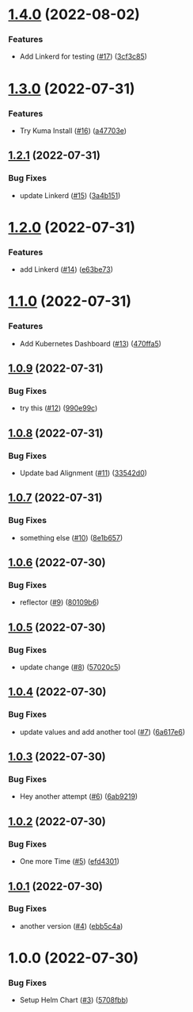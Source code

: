 # [1.4.0](https://github.com/JarenDamm/argocd/compare/v1.3.0...v1.4.0) (2022-08-02)


### Features

* Add Linkerd for testing ([#17](https://github.com/JarenDamm/argocd/issues/17)) ([3cf3c85](https://github.com/JarenDamm/argocd/commit/3cf3c8579fff3bc0b47eae9fb23821d9f8551e80))

# [1.3.0](https://github.com/JarenDamm/argocd/compare/v1.2.1...v1.3.0) (2022-07-31)


### Features

* Try Kuma Install ([#16](https://github.com/JarenDamm/argocd/issues/16)) ([a47703e](https://github.com/JarenDamm/argocd/commit/a47703e5c3fc1bbcf2e5848640fc0e710d6a02ee))

## [1.2.1](https://github.com/JarenDamm/argocd/compare/v1.2.0...v1.2.1) (2022-07-31)


### Bug Fixes

* update Linkerd ([#15](https://github.com/JarenDamm/argocd/issues/15)) ([3a4b151](https://github.com/JarenDamm/argocd/commit/3a4b15101f2c729c3f640bfd519dab1f92a7b9c6))

# [1.2.0](https://github.com/JarenDamm/argocd/compare/v1.1.0...v1.2.0) (2022-07-31)


### Features

* add Linkerd ([#14](https://github.com/JarenDamm/argocd/issues/14)) ([e63be73](https://github.com/JarenDamm/argocd/commit/e63be73ae5aeacb6c52d69d4d4b3262c15f63ab9))

# [1.1.0](https://github.com/JarenDamm/argocd/compare/v1.0.9...v1.1.0) (2022-07-31)


### Features

* Add Kubernetes Dashboard ([#13](https://github.com/JarenDamm/argocd/issues/13)) ([470ffa5](https://github.com/JarenDamm/argocd/commit/470ffa575562889e3d3c3b038efdf9eadfd15094))

## [1.0.9](https://github.com/JarenDamm/argocd/compare/v1.0.8...v1.0.9) (2022-07-31)


### Bug Fixes

* try this ([#12](https://github.com/JarenDamm/argocd/issues/12)) ([990e99c](https://github.com/JarenDamm/argocd/commit/990e99c5ce7092de5c420e14fbd826d05d38e4b6))

## [1.0.8](https://github.com/JarenDamm/argocd/compare/v1.0.7...v1.0.8) (2022-07-31)


### Bug Fixes

* Update bad Alignment ([#11](https://github.com/JarenDamm/argocd/issues/11)) ([33542d0](https://github.com/JarenDamm/argocd/commit/33542d0e7db9cd68518cec288794e4800cb50782))

## [1.0.7](https://github.com/JarenDamm/argocd/compare/v1.0.6...v1.0.7) (2022-07-31)


### Bug Fixes

* something else ([#10](https://github.com/JarenDamm/argocd/issues/10)) ([8e1b657](https://github.com/JarenDamm/argocd/commit/8e1b6570d5674de67432ab70aacde3c0eadb8247))

## [1.0.6](https://github.com/JarenDamm/argocd/compare/v1.0.5...v1.0.6) (2022-07-30)


### Bug Fixes

* reflector ([#9](https://github.com/JarenDamm/argocd/issues/9)) ([80109b6](https://github.com/JarenDamm/argocd/commit/80109b654dfb1afec3d13fa102e856d7478cb491))

## [1.0.5](https://github.com/JarenDamm/argocd/compare/v1.0.4...v1.0.5) (2022-07-30)


### Bug Fixes

* update change ([#8](https://github.com/JarenDamm/argocd/issues/8)) ([57020c5](https://github.com/JarenDamm/argocd/commit/57020c52e63eaaf64bafff1afef514cfa39f27c2))

## [1.0.4](https://github.com/JarenDamm/argocd/compare/v1.0.3...v1.0.4) (2022-07-30)


### Bug Fixes

* update values and add another tool ([#7](https://github.com/JarenDamm/argocd/issues/7)) ([6a617e6](https://github.com/JarenDamm/argocd/commit/6a617e6d23a0f5d519bc68ff341b73b0869a731b))

## [1.0.3](https://github.com/JarenDamm/argocd/compare/v1.0.2...v1.0.3) (2022-07-30)


### Bug Fixes

* Hey another attempt ([#6](https://github.com/JarenDamm/argocd/issues/6)) ([6ab9219](https://github.com/JarenDamm/argocd/commit/6ab9219b38600d81c47c7ceb99e64484a7ed1ab4))

## [1.0.2](https://github.com/JarenDamm/argocd/compare/v1.0.1...v1.0.2) (2022-07-30)


### Bug Fixes

* One more Time ([#5](https://github.com/JarenDamm/argocd/issues/5)) ([efd4301](https://github.com/JarenDamm/argocd/commit/efd4301eeb18fc6fa673912a56fe41dc703e4ef6))

## [1.0.1](https://github.com/JarenDamm/argocd/compare/v1.0.0...v1.0.1) (2022-07-30)


### Bug Fixes

* another version ([#4](https://github.com/JarenDamm/argocd/issues/4)) ([ebb5c4a](https://github.com/JarenDamm/argocd/commit/ebb5c4ad07704c048ccba17ab1965671197f4ad5))

# 1.0.0 (2022-07-30)


### Bug Fixes

* Setup Helm Chart ([#3](https://github.com/JarenDamm/argocd/issues/3)) ([5708fbb](https://github.com/JarenDamm/argocd/commit/5708fbbed169c38cb8f86963660575dfdde99861))
